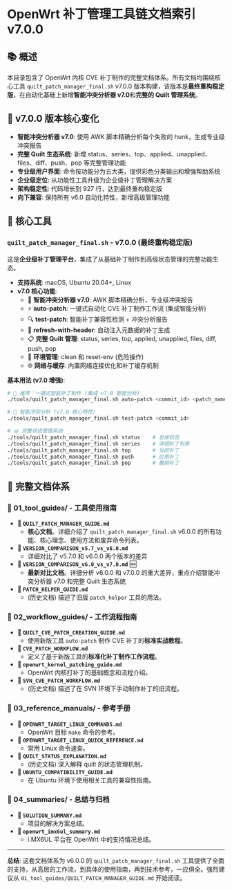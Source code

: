 # OpenWrt 补丁管理工具链文档索引 v7.0.0

## 📚 概述

本目录包含了 OpenWrt 内核 CVE 补丁制作的完整文档体系。所有文档均围绕核心工具 `quilt_patch_manager_final.sh` v7.0.0 版本构建，该版本是**最终重构稳定版**，在自动化基础上新增**智能冲突分析器 v7.0**和**完整的 Quilt 管理系统**。

## 🚀 v7.0.0 版本核心变化

- **智能冲突分析器 v7.0**: 使用 AWK 脚本精确分析每个失败的 hunk，生成专业级冲突报告
- **完整 Quilt 生态系统**: 新增 status、series、top、applied、unapplied、files、diff、push、pop 等完整管理功能
- **专业级用户界面**: 命令按功能分为五大类，提供彩色分类输出和增强帮助系统
- **企业级定位**: 从功能性工具升级为企业级补丁管理解决方案
- **架构稳定性**: 代码增长到 927 行，达到最终重构稳定版
- **向下兼容**: 保持所有 v6.0 自动化特性，新增高级管理功能

## 🔧 核心工具

### `quilt_patch_manager_final.sh` - v7.0.0 (最终重构稳定版)

这是**企业级补丁管理平台**，集成了从基础补丁制作到高级状态管理的完整功能生态。

- **支持系统**: macOS, Ubuntu 20.04+, Linux
- **v7.0 核心功能**:
  - 🧠 **智能冲突分析器 v7.0**: AWK 脚本精确分析，专业级冲突报告
  - ⚡ **auto-patch**: 一键式自动化 CVE 补丁制作工作流 (集成智能分析)
  - 🔍 **test-patch**: 智能补丁兼容性检测 + 冲突分析报告
  - 🔧 **refresh-with-header**: 自动注入元数据的补丁生成
  - 📋 **完整 Quilt 管理**: status, series, top, applied, unapplied, files, diff, push, pop
  - 🧹 **环境管理**: clean 和 reset-env (危险操作)
  - 🌐 **网络与缓存**: 内置网络连接优化和补丁缓存机制

**基本用法 (v7.0 增强)**:
```bash
# 🥇 推荐：一键式智能补丁制作 (集成 v7.0 智能分析)
./tools/quilt_patch_manager_final.sh auto-patch <commit_id> <patch_name>

# 🧠 智能冲突分析 (v7.0 核心特性)
./tools/quilt_patch_manager_final.sh test-patch <commit_id>

# 📊 完整状态管理系统
./tools/quilt_patch_manager_final.sh status    # 总体状态
./tools/quilt_patch_manager_final.sh series    # 详细补丁列表
./tools/quilt_patch_manager_final.sh top       # 当前补丁
./tools/quilt_patch_manager_final.sh push      # 应用补丁
./tools/quilt_patch_manager_final.sh pop       # 撤销补丁
```

## 📖 完整文档体系

### 📂 01_tool_guides/ - 工具使用指南

- **📄 `QUILT_PATCH_MANAGER_GUIDE.md`**
  - **核心文档**。详细介绍了 `quilt_patch_manager_final.sh` v6.0.0 的所有功能、核心理念、使用方法和废弃命令列表。
- **📄 `VERSION_COMPARISON_v5.7_vs_v6.0.md`**
  - 详细对比了 v5.7.0 和 v6.0.0 两个版本的差异
- **📄 `VERSION_COMPARISON_v6.0_vs_v7.0.md`** 🆕
  - **最新对比文档**。详细分析 v6.0.0 和 v7.0.0 的重大差异，重点介绍智能冲突分析器 v7.0 和完整 Quilt 生态系统
- **📄 `PATCH_HELPER_GUIDE.md`**
  - (历史文档) 描述了旧版 `patch_helper` 工具的用法。

### 📂 02_workflow_guides/ - 工作流程指南

- **📄 `QUILT_CVE_PATCH_CREATION_GUIDE.md`**
  - 使用新版工具 `auto-patch` 制作 CVE 补丁的**标准实战教程**。
- **📄 `CVE_PATCH_WORKFLOW.md`**
  - 定义了基于新版工具的**标准化补丁制作工作流程**。
- **📄 `openwrt_kernel_patching_guide.md`**
  - OpenWrt 内核打补丁的基础概念和流程介绍。
- **📄 `SVN_CVE_PATCH_WORKFLOW.md`**
  - (历史文档) 描述了在 SVN 环境下手动制作补丁的旧流程。

### 📂 03_reference_manuals/ - 参考手册

- **📄 `OPENWRT_TARGET_LINUX_COMMANDS.md`**
  - OpenWrt 目标 `make` 命令的参考。
- **📄 `OPENWRT_TARGET_LINUX_QUICK_REFERENCE.md`**
  - 常用 Linux 命令速查。
- **📄 `QUILT_STATUS_EXPLANATION.md`**
  - (历史文档) 深入解释 quilt 的状态管理机制。
- **📄 `UBUNTU_COMPATIBILITY_GUIDE.md`**
  - 在 Ubuntu 环境下使用相关工具的兼容性指南。

### 📂 04_summaries/ - 总结与归档

- **📄 `SOLUTION_SUMMARY.md`**
  - 项目的解决方案总结。
- **📄 `openwrt_imx6ul_summary.md`**
  - i.MX6UL 平台在 OpenWrt 中的支持情况总结。

---

**总结**: 这套文档体系为 v6.0.0 的 `quilt_patch_manager_final.sh` 工具提供了全面的支持，从高层的工作流，到具体的使用指南，再到技术参考，一应俱全。强烈建议从 `01_tool_guides/QUILT_PATCH_MANAGER_GUIDE.md` 开始阅读。
